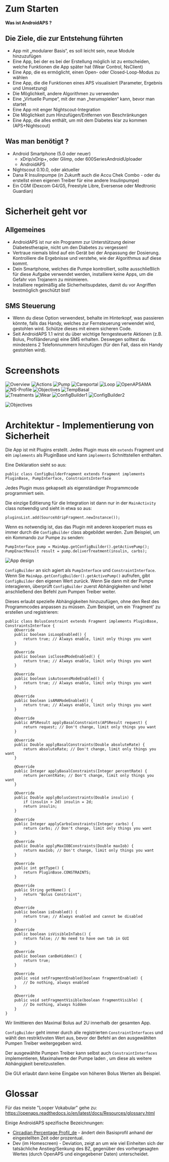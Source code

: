 Zum Starten
===========

**Was ist AndroidAPS ?**


Die Ziele, die zur Entstehung führten
--------------------------------------
   
* App mit „modularer Basis“, es soll leicht sein, neue Module hinzuzufügen   
* Eine App, bei der es bei der Erstellung möglich ist zu entscheiden, welche Funktionen die App später hat (Wear Control, NsClient)  
* Eine App, die es ermöglicht, einen Open- oder Closed-Loop-Modus zu wählen  
* Eine App, die die Funktionen eines APS visualisiert (Parameter, Ergebnis und Umsetzung)  
* Die Möglichkeit, andere Algorithmen zu verwenden  
* Eine „Virtuelle Pumpe“, mit der man „herumspielen“ kann, bevor man startet  
* Eine App mit enger Nightscout-Integration  
* Die Möglichkeit zum Hinzufügen/Entfernen von Beschränkungen  
* Eine App, die alles enthält, um mit dem Diabetes klar zu kommen (APS+Nightscout)  


Was man benötigt ?
------------------
 
* Android Smartphone (5.0 oder neuer)  
    * xDrip/xDrip+, oder Glimp, oder 600SeriesAndroidUploader   
    * AndroidAPS  
* Nightscout 0.10.0, oder aktueller    
* Dana R Insulinpumpe (in Zukunft auch die Accu Chek Combo - oder du erstellst einen eigenen Treiber für eine andere Insulinpumpe)  
* Ein CGM (Dexcom G4/G5, Freestyle Libre, Eversense oder Medtronic Guardian)


Sicherheit geht vor
===================

Allgemeines
-----------
  
* AndroidAPS ist nur ein Programm zur Unterstützung deiner Diabetestherapie, nicht um den Diabetes zu vergessen!   
* Vertraue niemals blind auf ein Gerät bei der Anpassung der Dosierung. Kontrolliere die Ergebnisse und verstehe, wie der Algorithmus auf diese kommt.   
* Dein Smartphone, welches die Pumpe kontrolliert, sollte ausschließlich für diese Aufgabe verwendet werden, installiere keine Apps, um die Gefahr von Trojanern zu minimieren.   
* Installiere regelmäßig alle Sicherheitsupdates, damit du vor Angriffen bestmöglich geschützt bist! 
  
SMS Steuerung
------------- 
   
* Wenn du diese Option verwendest, behalte im Hinterkopf, was passieren könnte, falls das Handy, welches zur Fernsteuerung verwendet wird, gestohlen wird. Schütze dieses mit einem sicheren Code.   
* Seit AndroidAPS 1.1 wirst du über wichtige ferngesteuerte Aktionen (z.B. Bolus, Profiländerung) eine SMS erhalten. Deswegen solltest du mindestens 2 Telefonnummern hinzufügen (für den Fall, dass ein Handy gestohlen wird).   

Screenshots
===========

![Overview](https://img1.picload.org/image/dgdgcorw/aaps-overview-small.jpg.png)
![Actions](https://img1.picload.org/image/dgdgcoar/aaps-actions-small.png)
![Pump](https://img1.picload.org/image/dgdgcooa/aaps-pump-small.jpg)
![Careportal](https://img1.picload.org/image/dgdgcoow/aaps-careportal-small.jpg)
![Loop](https://img1.picload.org/image/dgdgcioi/aaps-loop-small.jpg)
![OpenAPSAMA](https://img1.picload.org/image/dgdgcocw/aaps-openapsma-small.jpg)
![NS-Profile](https://img1.picload.org/image/dgdgcoir/aaps-ns-profile-small.jpg)
![Objectives](https://img1.picload.org/image/dgdgciol/aaps-objectives-small.jpg)
![TempBasal](https://img1.picload.org/image/dgddoaww/aaps-temp-basal.jpg)  
![Treatments](https://img1.picload.org/image/dgdgciow/aaps-behandlungen-small.jpg)
![Wear](https://img1.picload.org/image/dgddooga/aaps-wear-small.jpg)
![ConfigBuilder1](https://img1.picload.org/image/dgdgcilr/aaps-config-builder-small.jpg)
![ConfigBuilder2](https://img1.picload.org/image/dgdgcila/aaps-config-builder2-small.jpg)


![Objectives](../images/objectives.png)

Architektur - Implementierung von Sicherheit
============================================

Die App ist mit Plugins erstellt.
Jedes Plugin muss ein `extends` Fragment und ein `implements` als PluginBase und kann `implements` Schnittstellen enthalten. 

Eine Deklaration sieht so aus:


`public class ConfigBuilderFragment extends Fragment implements PluginBase, PumpInterface, ConstraintsInterface`

Jedes Plugin muss gekapselt als eigenständiger Programmcode programmiert sein. 

Die einzige Editierung für die Integration ist dann nur in der `MainActivity` class notwendig und sieht in etwa so aus:


`pluginsList.add(SourceXdripFragment.newInstance());`

Wenn es notwendig ist, das das Plugin mit anderen kooperiert muss es immer durch die `ConfigBuilder` class abgebildet werden. Zum Beispiel, um ein Kommando zur Pumpe zu senden:

```
PumpInterface pump = MainApp.getConfigBuilder().getActivePump();
PumpEnactResult result = pump.deliverTreatment(insulin, carbs);
```

![App design](../images/app_desing.png)

`ConfigBuilder` an sich agiert als `PumpInterface` und `ConstraintInterface`. Wenn Sie `MainApp.getConfigBuilder().getActivePump()` aufrufen, gibt `ConfigBuilder` den eigenen Wert zurück. 
Wenn Sie dann mit der Pumpe interagieren, überprüft `ConfigBuilder` zuerst Abhängigkeiten und leitet anschließend den Befehl zum Pumpen Treiber weiter.

Dieses erlaubt spezielle Abhängigkeiten hinzuzufügen, ohne den Rest des Programmcodes anpassen zu müssen. Zum Beispiel, um ein `Fragment' zu erstellen und registrieren:

```
public class BolusConstraint extends Fragment implements PluginBase, ConstraintsInterface {
    @Override
    public boolean isLoopEnabled() {
        return true; // Always enable, limit only things you want
    }

    @Override
    public boolean isClosedModeEnabled() {
        return true; // Always enable, limit only things you want
    }

    @Override
    public boolean isAutosensModeEnabled() {
        return true; // Always enable, limit only things you want
    }

    @Override
    public boolean isAMAModeEnabled() {
        return true; // Always enable, limit only things you want
    }

    @Override
    public APSResult applyBasalConstraints(APSResult request) {
        return request; // Don't change, limit only things you want
    }

    @Override
    public Double applyBasalConstraints(Double absoluteRate) {
        return absoluteRate; // Don't change, limit only things you want
    }

    @Override
    public Integer applyBasalConstraints(Integer percentRate) {
        return percentRate; // Don't change, limit only things you want
    }

    @Override
    public Double applyBolusConstraints(Double insulin) {
        if (insulin > 2d) insulin = 2d;
        return insulin;
    }

    @Override
    public Integer applyCarbsConstraints(Integer carbs) {
        return carbs; // Don't change, limit only things you want
    }

    @Override
    public Double applyMaxIOBConstraints(Double maxIob) {
        return maxIob; // Don't change, limit only things you want
    }

    @Override
    public int getType() {
        return PluginBase.CONSTRAINTS;
    }

    @Override
    public String getName() {
        return "Bolus Constraint";
    }

    @Override
    public boolean isEnabled() {
        return true; // Always enabled and cannot be disabled
    }

    @Override
    public boolean isVisibleInTabs() {
        return false; // No need to have own tab in GUI
    }

    @Override
    public boolean canBeHidden() {
        return true;
    }

    @Override
    public void setFragmentEnabled(boolean fragmentEnabled) {
        // Do nothing, always enabled
    }

    @Override
    public void setFragmentVisible(boolean fragmentVisible) {
        // Do nothing, always hidden
    }
}
```

Wir limittieren den Maximal Bolus auf 2U innerhalb der gesamten App.

`ConfigBuilder` geht immer durch alle registrierten `ConstraintInterfaces` und wählt den restriktivsten Wert aus, bevor der Befehl an den ausgewählten Pumpen Treiber weitergegeben wird.

Der ausgewählte Pumpen Treiber kann selbst auch `ConstraintInterfaces` implementieren, Maximalwerte der Pumpe laden , um diese als weitere Abhängigkeit bereitzustellen.

Die GUI erlaubt dann keine Eingabe von höheren Bolus Werten als Beispiel. 

Glossar
=======

Für das meiste "Looper Vokabular" gehe zu: https://openaps.readthedocs.io/en/latest/docs/Resources/glossary.html

Einige AndroidAPS spezifische Bezeichnungen:

* [Circadian Percentage Profil_de](http://androidaps-user-guide.readthedocs.io/en/latest/de/de_Benutzung.html#circadian-percentage-profil) - ändert dein Basisprofil anhand der eingestellten Zeit oder prozentual.
* Dev (im Homescreen) - Deviation, zeigt an um wie viel Einheiten sich der tatsächliche Anstieg/Senkung des BZ, gegenüber des vorhergesagten Wertes (durch OpenAPS und eingegebener Daten) unterscheidet.